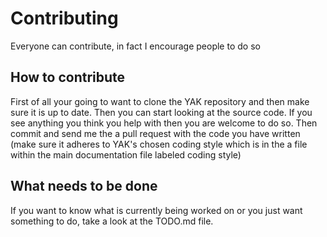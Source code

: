 # Contributing
Everyone can contribute, in fact I encourage people to do so 

## How to contribute
First of all your going to want to clone the YAK repository and then make sure it is up to date. Then you can start looking at the source code. If you see anything you think you help with then you are welcome to do so. Then commit and send me the a pull request with the code you have written (make sure it adheres to YAK's chosen coding style which is in the a file within the main documentation file labeled coding style)

## What needs to be done
If you want to know what is currently being worked on or you just want something to do, take a look at the TODO.md file.
 
